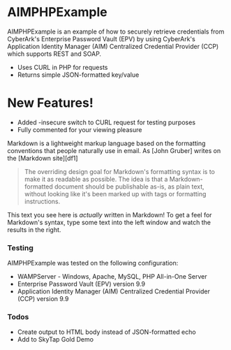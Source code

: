 # AIMPHPExample

AIMPHPExample is an example of how to securely retrieve credentials from CyberArk's Enterprise Password Vault (EPV) by using CyberArk's Application Identity Manager (AIM) Centralized Credential Provider (CCP) which supports REST and SOAP.

  - Uses CURL in PHP for requests
  - Returns simple JSON-formatted key/value

# New Features!

  - Added -insecure switch to CURL request for testing purposes
  - Fully commented for your viewing pleasure

Markdown is a lightweight markup language based on the formatting conventions that people naturally use in email.  As [John Gruber] writes on the [Markdown site][df1]

> The overriding design goal for Markdown's
> formatting syntax is to make it as readable
> as possible. The idea is that a
> Markdown-formatted document should be
> publishable as-is, as plain text, without
> looking like it's been marked up with tags
> or formatting instructions.

This text you see here is *actually* written in Markdown! To get a feel for Markdown's syntax, type some text into the left window and watch the results in the right.

### Testing

AIMPHPExample was tested on the following configuration:

* WAMPServer - Windows, Apache, MySQL, PHP All-in-One Server
* Enterprise Password Vault (EPV) version 9.9
* Application Identity Manager (AIM) Centralized Credential Provider (CCP) version 9.9

### Todos

 - Create output to HTML body instead of JSON-formatted echo
 - Add to SkyTap Gold Demo
